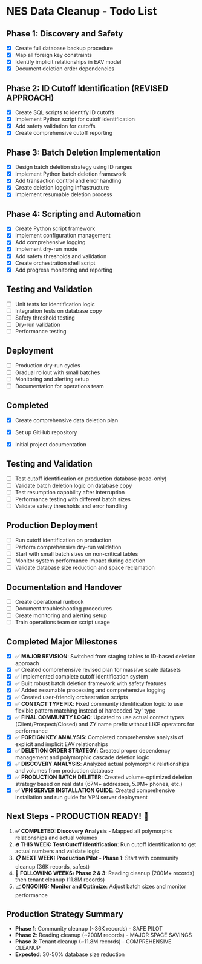 # NES Data Cleanup - Todo List

## Phase 1: Discovery and Safety
- [x] Create full database backup procedure
- [x] Map all foreign key constraints
- [x] Identify implicit relationships in EAV model
- [x] Document deletion order dependencies

## Phase 2: ID Cutoff Identification (REVISED APPROACH)
- [x] Create SQL scripts to identify ID cutoffs
- [x] Implement Python script for cutoff identification
- [x] Add safety validation for cutoffs
- [x] Create comprehensive cutoff reporting

## Phase 3: Batch Deletion Implementation
- [x] Design batch deletion strategy using ID ranges
- [x] Implement Python batch deletion framework
- [x] Add transaction control and error handling
- [x] Create deletion logging infrastructure
- [x] Implement resumable deletion process

## Phase 4: Scripting and Automation
- [x] Create Python script framework
- [x] Implement configuration management
- [x] Add comprehensive logging
- [x] Implement dry-run mode
- [x] Add safety thresholds and validation
- [x] Create orchestration shell script
- [x] Add progress monitoring and reporting

## Testing and Validation
- [ ] Unit tests for identification logic
- [ ] Integration tests on database copy
- [ ] Safety threshold testing
- [ ] Dry-run validation
- [ ] Performance testing

## Deployment
- [ ] Production dry-run cycles
- [ ] Gradual rollout with small batches
- [ ] Monitoring and alerting setup
- [ ] Documentation for operations team

## Completed
- [x] Create comprehensive data deletion plan
- [x] Set up GitHub repository
- [x] Initial project documentation


## Testing and Validation
- [ ] Test cutoff identification on production database (read-only)
- [ ] Validate batch deletion logic on database copy
- [ ] Test resumption capability after interruption
- [ ] Performance testing with different batch sizes
- [ ] Validate safety thresholds and error handling

## Production Deployment
- [ ] Run cutoff identification on production
- [ ] Perform comprehensive dry-run validation
- [ ] Start with small batch sizes on non-critical tables
- [ ] Monitor system performance impact during deletion
- [ ] Validate database size reduction and space reclamation

## Documentation and Handover
- [ ] Create operational runbook
- [ ] Document troubleshooting procedures
- [ ] Create monitoring and alerting setup
- [ ] Train operations team on script usage

## Completed Major Milestones
- [x] ✅ **MAJOR REVISION**: Switched from staging tables to ID-based deletion approach
- [x] ✅ Created comprehensive revised plan for massive scale datasets
- [x] ✅ Implemented complete cutoff identification system
- [x] ✅ Built robust batch deletion framework with safety features
- [x] ✅ Added resumable processing and comprehensive logging
- [x] ✅ Created user-friendly orchestration scripts
- [x] ✅ **CONTACT TYPE FIX**: Fixed community identification logic to use flexible pattern matching instead of hardcoded 'zy' type
- [x] ✅ **FINAL COMMUNITY LOGIC**: Updated to use actual contact types (Client/Prospect/Closed) and ZY name prefix without LIKE operators for performance
- [x] ✅ **FOREIGN KEY ANALYSIS**: Completed comprehensive analysis of explicit and implicit EAV relationships
- [x] ✅ **DELETION ORDER STRATEGY**: Created proper dependency management and polymorphic cascade deletion logic
- [x] ✅ **DISCOVERY ANALYSIS**: Analyzed actual polymorphic relationships and volumes from production database
- [x] ✅ **PRODUCTION BATCH DELETER**: Created volume-optimized deletion strategy based on real data (67M+ addresses, 5.9M+ phones, etc.)
- [x] ✅ **VPN SERVER INSTALLATION GUIDE**: Created comprehensive installation and run guide for VPN server deployment

## Next Steps - PRODUCTION READY! 🚀
1. **✅ COMPLETED: Discovery Analysis** - Mapped all polymorphic relationships and actual volumes
2. **🔥 THIS WEEK: Test Cutoff Identification**: Run cutoff identification to get actual numbers and validate logic
3. **📋 NEXT WEEK: Production Pilot - Phase 1**: Start with community cleanup (36K records, safest)
4. **🚀 FOLLOWING WEEKS: Phase 2 & 3**: Reading cleanup (200M+ records) then tenant cleanup (11.8M records)
5. **📈 ONGOING: Monitor and Optimize**: Adjust batch sizes and monitor performance

## Production Strategy Summary
- **Phase 1**: Community cleanup (~36K records) - SAFE PILOT
- **Phase 2**: Reading cleanup (~200M records) - MAJOR SPACE SAVINGS  
- **Phase 3**: Tenant cleanup (~11.8M records) - COMPREHENSIVE CLEANUP
- **Expected**: 30-50% database size reduction

